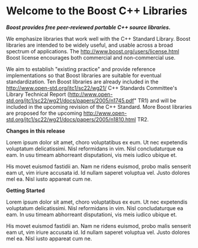 # Welcome to the Boost C++ Libraries



***Boost provides free peer-reviewed portable C++ source libraries.***

  
  We emphasize libraries that work well with the C++ Standard Library.
  Boost libraries are intended to be widely useful, and usable across a broad
  spectrum of applications. The http://www.boost.org/users/license.html Boost 
  license encourages both commercial and non-commercial use.


  We aim to establish "existing practice" and provide reference
  implementations so that Boost libraries are suitable for eventual
  standardization. Ten Boost libraries are already included in the 
  http://www.open-std.org/jtc1/sc22/wg21/ C++ Standards Committee's
  Library Technical Report 
  (http://www.open-std.org/jtc1/sc22/wg21/docs/papers/2005/n1745.pdf" TR1)
  and will be included in the upcoming revision of the C++ Standard. More
  Boost libraries are proposed for the upcoming 
  http://www.open-std.org/jtc1/sc22/wg21/docs/papers/2005/n1810.html  TR2.
  
  **Changes in this release**
  
Lorem ipsum dolor sit amet, choro voluptatibus ex eum. Ut nec expetendis voluptatum delicatissimi. Nisl reformidans in vim. Nisl concludaturque ea eam. In usu timeam abhorreant disputationi, vis meis iudico ubique et.

His movet euismod fastidii an. Nam ne ridens euismod, probo malis senserit eam ut, vim iriure accusata id. Id nullam saperet voluptua vel. Justo dolores mel ea. Nisl iusto appareat cum ne.


  
  **Getting Started**
  
Lorem ipsum dolor sit amet, choro voluptatibus ex eum. Ut nec expetendis voluptatum delicatissimi. Nisl reformidans in vim. Nisl concludaturque ea eam. In usu timeam abhorreant disputationi, vis meis iudico ubique et.

His movet euismod fastidii an. Nam ne ridens euismod, probo malis senserit eam ut, vim iriure accusata id. Id nullam saperet voluptua vel. Justo dolores mel ea. Nisl iusto appareat cum ne.

